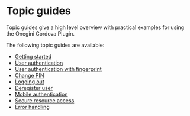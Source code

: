 # Topic guides

Topic guides give a high level overview with practical examples for using the Onegini Cordova Plugin.

The following topic guides are available:

* [Getting started](getting-started.md)
* [User authentication](user-authentication.md)
* [User authentication with fingerprint](user-authentication-with-fingerprint.md)
* [Change PIN](change-pin.md)
* [Logging out](logging-out.md)
* [Deregister user](deregister-used.md)
* [Mobile authentication](mobile-authentication.md)
* [Secure resource access](secure-resource-access.md)
* [Error handling](error-handling.md)

